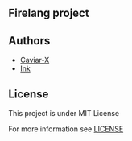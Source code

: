 ## Firelang project



## Authors

- [Caviar-X](https://pigeons.icu)
- [Ink](https://github.com/nicholasyang21)

## License

This project is under MIT License

For more information see [LICENSE](./LICENSE)

